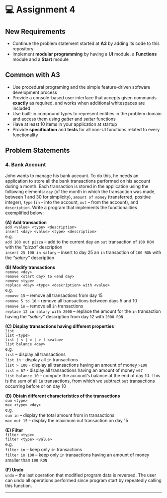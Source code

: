 # 💻 Assignment 4
## New Requirements
- Continue the problem statement started at **A3** by adding its code to this repository
- Implement **modular programming** by having a **UI** module, a **Functions** module and a **Start** module
## Common with A3
- Use procedural programing and the simple feature-driven software development process
- Provide a console-based user interface that accepts given commands **exactly** as required, and works when additional whitespaces are included
- Use built-in compound types to represent entities in the problem domain and access them using *getter* and *setter* functions
- Have at least 10 items in your application at startup
- Provide **specification** and **tests** for all non-UI functions related to every functionality

## Problem Statements

### 4. Bank Account
John wants to manage his bank account. To do this, he needs an application to store all the bank transactions performed on his account during a month. Each transaction is stored in the application using the following elements: `day` (of the month in which the transaction was made, between 1 and 30 for simplicity), `amount of money` (transferred, positive integer), `type` (`in` - into the account, `out` – from the account), and `description`. Write a program that implements the functionalities exemplified below:

**(A) Add transaction**\
`add <value> <type> <description>`\
`insert <day> <value> <type> <description>`\
e.g.\
`add 100 out pizza` – add to the current day an `out` transaction of `100 RON` with the *"pizza"* description\
`insert 25 100 in salary` – insert to day 25 an `in` transaction of `100 RON` with the *“salary”* description

**(B) Modify transactions**\
`remove <day>`\
`remove <start day> to <end day>`\
`remove <type>`\
`replace <day> <type> <description> with <value>`\
e.g.\
`remove 15` – remove all transactions from day 15\
`remove 5 to 10` – remove all transactions between days 5 and 10\
`remove in` – remove all `in` transactions\
`replace 12 in salary with 2000` – replace the amount for the `in` transaction having the *“salary”* description from day 12 with `2000 RON`

**(C) Display transactions having different properties**\
`list`\
`list <type>`\
`list [ < | = | > ] <value>`\
`list balance <day>`\
e.g.\
`list` – display all transactions\
`list in` – display all `in` transactions\
`list > 100` - display all transactions having an amount of money `>100`\
`list = 67` - display all transactions having an amount of money `=67`\
`list balance 10` – compute the account’s balance at the end of day 10. This is the sum of all `in` transactions, from which we subtract `out` transactions occurring before or on day 10

**(D) Obtain different characteristics of the transactions**\
`sum <type>`\
`max <type> <day>`\
e.g.\
`sum in` – display the total amount from in transactions\
`max out 15` – display the maximum out transaction on day 15

**(E) Filter**\
`filter <type>`\
`filter <type> <value>`\
e.g.\
`filter in` – keep only `in` transactions\
`filter in 100` – keep only `in` transactions having an amount of money smaller than `100 RON`

**(F) Undo**\
`undo` – the last operation that modified program data is reversed. The user can undo all operations performed since program start by repeatedly calling this function.

---